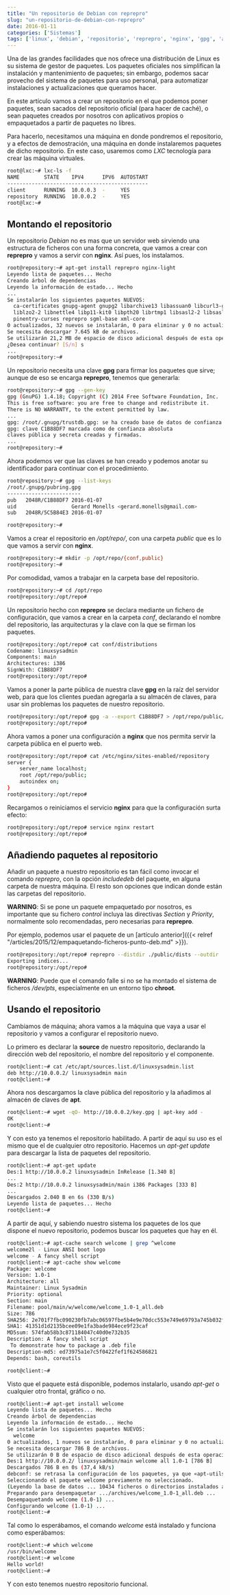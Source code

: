 ```yaml
---
title: "Un repositorio de Debian con reprepro"
slug: "un-repositorio-de-debian-con-reprepro"
date: 2016-01-11
categories: ['Sistemas']
tags: ['linux', 'debian', 'repositorio', 'reprepro', 'nginx', 'gpg', 'apt']
---
```


Una de las grandes facilidades que nos ofrece una distribución de Linux es su sistema de gestor de paquetes. Los paquetes oficiales nos simplifican la instalación y mantenimiento de paquetes; sin embargo, podemos sacar provecho del sistema de paquetes para uso personal, para automatizar instalaciones y actualizaciones que queramos hacer.<!--more-->

En este artículo vamos a crear un repositorio en el que podemos poner paquetes, sean sacados del repositorio oficial (para hacer de caché), o sean paquetes creados por nosotros con aplicativos propios o empaquetados a partir de paquetes no libres.

Para hacerlo, necesitamos una máquina en donde pondremos el repositorio, y a efectos de demostración, una máquina en donde instalaremos paquetes de dicho repositorio. En este caso, usaremos como *LXC* tecnología para crear las máquina virtuales.

```bash
root@lxc:~# lxc-ls -f
NAME        STATE    IPV4      IPV6  AUTOSTART  
----------------------------------------------
client      RUNNING  10.0.0.3  -     YES        
repository  RUNNING  10.0.0.2  -     YES        
root@lxc:~# 
```

## Montando el repositorio

Un repositorio *Debian* no es mas que un servidor web sirviendo una estructura de ficheros con una forma concreta, que vamos a crear con **reprepro** y vamos a servir con **nginx**. Así pues, los instalamos.

```bash
root@repository:~# apt-get install reprepro nginx-light
Leyendo lista de paquetes... Hecho
Creando árbol de dependencias       
Leyendo la información de estado... Hecho
...
Se instalarán los siguientes paquetes NUEVOS:
  ca-certificates gnupg-agent gnupg2 libarchive13 libassuan0 libcurl3-gnutls libffi6 libgmp10 libgnutls-deb0-28 libgpgme11 libhogweed2 libidn11 libksba8 libldap-2.4-2
  liblzo2-2 libnettle4 libp11-kit0 libpth20 librtmp1 libsasl2-2 libsasl2-modules libsasl2-modules-db libssh2-1 libtasn1-6 libxml2 nginx-common nginx-light openssl
  pinentry-curses reprepro sgml-base xml-core
0 actualizados, 32 nuevos se instalarán, 0 para eliminar y 0 no actualizados.
Se necesita descargar 7.645 kB de archivos.
Se utilizarán 21,2 MB de espacio de disco adicional después de esta operación.
¿Desea continuar? [S/n] s
...
root@repository:~# 
```

Un repositorio necesita una clave **gpg** para firmar los paquetes que sirve; aunque de eso se encarga **reprepro**, tenemos que generarla:

```bash
root@repository:~# gpg --gen-key
gpg (GnuPG) 1.4.18; Copyright (C) 2014 Free Software Foundation, Inc.
This is free software: you are free to change and redistribute it.
There is NO WARRANTY, to the extent permitted by law.
...
gpg: /root/.gnupg/trustdb.gpg: se ha creado base de datos de confianza
gpg: clave C1B88DF7 marcada como de confianza absoluta
claves pública y secreta creadas y firmadas.
...
root@repository:~# 
```

Ahora podemos ver que las claves se han creado y podemos anotar su identificador para continuar con el procedimiento.

```bash
root@repository:~# gpg --list-keys
/root/.gnupg/pubring.gpg
------------------------
pub   2048R/C1B88DF7 2016-01-07
uid                  Gerard Monells <gerard.monells@gmail.com>
sub   2048R/5C5B84E3 2016-01-07

root@repository:~# 
```

Vamos a crear el repositorio en */opt/repo/*, con una carpeta *public* que es lo que vamos a servir con **nginx**.

```bash
root@repository:~# mkdir -p /opt/repo/{conf,public}
root@repository:~# 
```

Por comodidad, vamos a trabajar en la carpeta base del repositorio.

```bash
root@repository:~# cd /opt/repo
root@repository:/opt/repo# 
```

Un repositorio hecho con **reprepro** se declara mediante un fichero de configuración, que vamos a crear en la carpeta *conf*, declarando el nombre del repositorio, las arquitecturas y la clave con la que se firman los paquetes.

```bash
root@repository:/opt/repo# cat conf/distributions 
Codename: linuxsysadmin
Components: main
Architectures: i386
SignWith: C1B88DF7
root@repository:/opt/repo# 
```

Vamos a poner la parte pública de nuestra clave **gpg** en la raíz del servidor web, para que los clientes puedan agregarla a su almacén de claves, para usar sin problemas los paquetes de nuestro repositorio.

```bash
root@repository:/opt/repo# gpg -a --export C1B88DF7 > /opt/repo/public/key.gpg
root@repository:/opt/repo# 
```

Ahora vamos a poner una configuración a **nginx** que nos permita servir la carpeta pública en el puerto web.

```bash
root@repository:/opt/repo# cat /etc/nginx/sites-enabled/repository
server {
	server_name localhost;
	root /opt/repo/public;
	autoindex on;
}
root@repository:/opt/repo# 
```

Recargamos o reiniciamos el servicio **nginx** para que la configuración surta efecto:

```bash
root@repository:/opt/repo# service nginx restart
root@repository:/opt/repo# 
```

## Añadiendo paquetes al repositorio

Añadir un paquete a nuestro repositorio es tan fácil como invocar el comando *reprepro*, con la opción *includedeb* del paquete, en alguna carpeta de nuestra máquina. El resto son opciones que indican donde están las carpetas del repositorio.

**WARNING**: Si se pone un paquete empaquetado por nosotros, es importante que su fichero *control* incluya las directivas *Section* y *Priority*, normalmente solo recomendadas, pero necesarias para **reprepro**.

Por ejemplo, podemos usar el paquete de un [artículo anterior]({{< relref "/articles/2015/12/empaquetando-ficheros-punto-deb.md" >}}).

```bash
root@repository:/opt/repo# reprepro --distdir ./public/dists --outdir ./public includedeb linuxsysadmin /root/welcome_1.0-1_all.deb 
Exporting indices...
root@repository:/opt/repo# 
```

**WARNING**: Puede que el comando falle si no se ha montado el sistema de ficheros */dev/pts*, especialmente en un entorno tipo **chroot**.

## Usando el repositorio

Cambiamos de máquina; ahora vamos a la máquina que vaya a usar el repositorio y vamos a configurar el repositorio nuevo.

Lo primero es declarar la **source** de nuestro repositorio, declarando la dirección web del repositorio, el nombre del repositorio y el componente.

```bash
root@client:~# cat /etc/apt/sources.list.d/linuxsysadmin.list 
deb http://10.0.0.2/ linuxsysadmin main
root@client:~# 
```

Ahora nos descargamos la clave pública del repositorio y la añadimos al almacén de claves de **apt**.

```bash
root@client:~# wget -qO- http://10.0.0.2/key.gpg | apt-key add -
OK
root@client:~# 
```

Y con esto ya tenemos el repositorio habilitado. A partir de aquí su uso es el mismo que el de cualquier otro repositorio. Hacemos un *apt-get update* para descargar la lista de paquetes del repositorio.

```bash
root@client:~# apt-get update
Des:1 http://10.0.0.2 linuxsysadmin InRelease [1.340 B]
...
Des:2 http://10.0.0.2 linuxsysadmin/main i386 Packages [333 B]
...
Descargados 2.040 B en 6s (330 B/s)                                                                                                                                    
Leyendo lista de paquetes... Hecho
root@client:~# 
```

A partir de aquí, y sabiendo nuestro sistema los paquetes de los que dispone el nuevo repositorio, podemos buscar los paquetes que hay en él.

```bash
root@client:~# apt-cache search welcome | grep ^welcome
welcome2l - Linux ANSI boot logo
welcome - A fancy shell script
root@client:~# apt-cache show welcome
Package: welcome
Version: 1.0-1
Architecture: all
Maintainer: Linux Sysadmin
Priority: optional
Section: main
Filename: pool/main/w/welcome/welcome_1.0-1_all.deb
Size: 786
SHA256: 2e701f7fbc090230fb7abc06597fbe5b4e9e70dcc553e749e69793a745b032f2
SHA1: 41351d1d2135bcee09e1fa3bade984ece9f23caf
MD5sum: 574fab58b3c871184047c40d0e732b35
Description: A fancy shell script
 To demonstrate how to package a .deb file
Description-md5: ed73975a1e7c5f0422fef1f624586821
Depends: bash, coreutils

root@client:~# 
```

Visto que el paquete está disponible, podemos instalarlo, usando *apt-get* o cualquier otro frontal, gráfico o no.

```bash
root@client:~# apt-get install welcome
Leyendo lista de paquetes... Hecho
Creando árbol de dependencias       
Leyendo la información de estado... Hecho
Se instalarán los siguientes paquetes NUEVOS:
  welcome
0 actualizados, 1 nuevos se instalarán, 0 para eliminar y 0 no actualizados.
Se necesita descargar 786 B de archivos.
Se utilizarán 0 B de espacio de disco adicional después de esta operación.
Des:1 http://10.0.0.2/ linuxsysadmin/main welcome all 1.0-1 [786 B]
Descargados 786 B en 0s (37,4 kB/s)
debconf: se retrasa la configuración de los paquetes, ya que «apt-utils» no está instalado
Seleccionando el paquete welcome previamente no seleccionado.
(Leyendo la base de datos ... 10434 ficheros o directorios instalados actualmente.)
Preparando para desempaquetar .../archives/welcome_1.0-1_all.deb ...
Desempaquetando welcome (1.0-1) ...
Configurando welcome (1.0-1) ...
root@client:~# 
```

Tal como lo esperábamos, el comando *welcome* está instalado y funciona como esperábamos:

```bash
root@client:~# which welcome
/usr/bin/welcome
root@client:~# welcome
Hello world!
root@client:~# 
```

Y con esto tenemos nuestro repositorio funcional.
